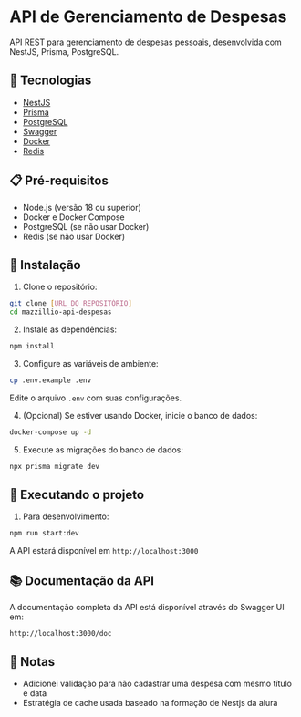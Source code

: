 # API de Gerenciamento de Despesas

API REST para gerenciamento de despesas pessoais, desenvolvida com NestJS, Prisma, PostgreSQL.

## 🚀 Tecnologias

- [NestJS](https://nestjs.com/) 
- [Prisma](https://www.prisma.io/) 
- [PostgreSQL](https://www.postgresql.org/) 
- [Swagger](https://swagger.io/) 
- [Docker](https://www.docker.com/) 
- [Redis](https://redis.io/)
## 📋 Pré-requisitos

- Node.js (versão 18 ou superior)
- Docker e Docker Compose
- PostgreSQL (se não usar Docker)
- Redis (se não usar Docker)

## 🔧 Instalação

1. Clone o repositório:
```bash
git clone [URL_DO_REPOSITÓRIO]
cd mazzillio-api-despesas
```

2. Instale as dependências:
```bash
npm install
```

3. Configure as variáveis de ambiente:
```bash
cp .env.example .env
```
Edite o arquivo `.env` com suas configurações.

4. (Opcional) Se estiver usando Docker, inicie o banco de dados:
```bash
docker-compose up -d
```

5. Execute as migrações do banco de dados:
```bash
npx prisma migrate dev
```

## 🚀 Executando o projeto

1. Para desenvolvimento:
```bash
npm run start:dev
```


A API estará disponível em `http://localhost:3000`

## 📚 Documentação da API

A documentação completa da API está disponível através do Swagger UI em:
```
http://localhost:3000/doc
```


## 📝 Notas

- Adicionei validação para não cadastrar uma despesa com mesmo título e data
- Estratégia de cache usada baseado na formação de Nestjs da alura
